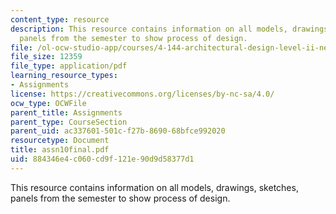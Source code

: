 ```yaml
---
content_type: resource
description: This resource contains information on all models, drawings, sketches,
  panels from the semester to show process of design.
file: /ol-ocw-studio-app/courses/4-144-architectural-design-level-ii-new-orleans-studio-spring-2006/884346e4c060cd9f121e90d9d58377d1_assn10final.pdf
file_size: 12359
file_type: application/pdf
learning_resource_types:
- Assignments
license: https://creativecommons.org/licenses/by-nc-sa/4.0/
ocw_type: OCWFile
parent_title: Assignments
parent_type: CourseSection
parent_uid: ac337601-501c-f27b-8690-68bfce992020
resourcetype: Document
title: assn10final.pdf
uid: 884346e4-c060-cd9f-121e-90d9d58377d1
---
```

This resource contains information on all models, drawings, sketches, panels from the semester to show process of design.
